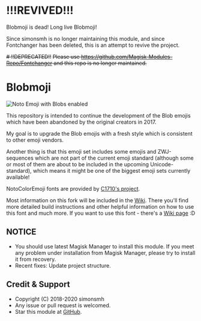 # !!!REVIVED!!!

Blobmoji is dead!  Long live Blobmoji!

Since simonsmh is no longer maintaining this module, and since Fontchanger has been deleted, this is an attempt to revive the project.

~~# !!DEPRECATED!!~~
~~Please use https://github.com/Magisk-Modules-Repo/Fontchanger and this repo is no longer maintained.~~

# Blobmoji

![Noto Emoji with Blobs enabled](https://github.com/C1710/blobmoji/raw/emoji12/images/noto.png)

This repository is intended to continue the development of the Blob emojis which have been abandoned by the original creators in 2017.

My goal is to upgrade the Blob emojis with a fresh style which is consistent to other emoji vendors.

Another thing is that this emoji set includes some emojis and ZWJ-sequences which are not part of the current emoji standard (although some or most of them are about to be included in the upcoming Unicode-standard), which means it might be one of the biggest emoji sets currently available!

NotoColorEmoji fonts are provided by [C1710's project](https://github.com/C1710/blobmoji).

Most information on this fork will be included in the [Wiki](https://github.com/C1710/blobmoji/wiki). There you'll find more detailed build instructions and other helpful information on how to use this font and much more.
If you want to use this font - there's a [Wiki page](https://github.com/C1710/blobmoji/wiki/Installation-Usage) :D

## NOTICE

* You should use latest Magisk Manager to install this module. If you meet any problem under installation from Magisk Manager, please try to install it from recovery.
* Recent fixes:
Update project structure.

## Credit & Support

* Copyright (C) 2018-2020 simonsmh
* Any issue or pull request is welcomed.
* Star this module at [GitHub](https://github.com/Magisk-Modules-Repo/blobmoji).
